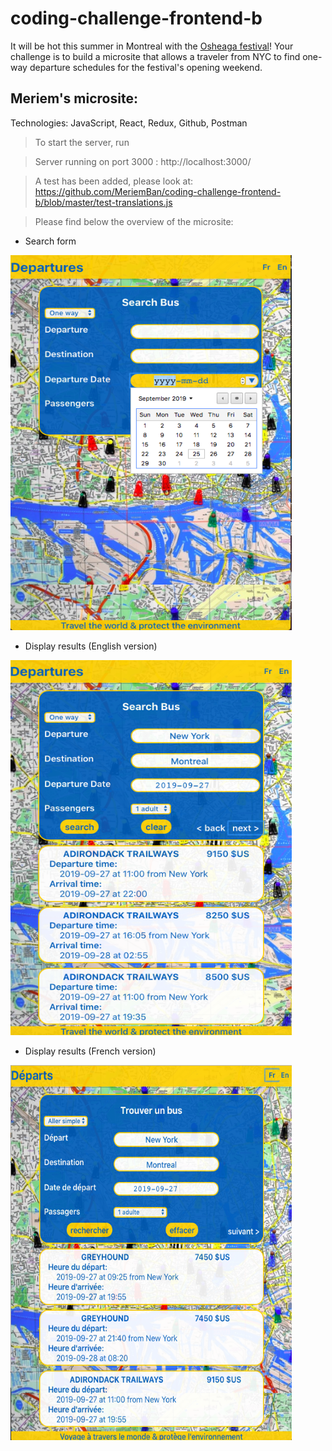# coding-challenge-frontend-b

It will be hot this summer in Montreal with the [Osheaga festival](http://www.osheaga.com/)! 
Your challenge is to build a microsite that allows a traveler from NYC to find one-way departure schedules for the festival's opening weekend.

## Meriem's microsite:

Technologies: JavaScript, React, Redux, Github, Postman

> To start the server, run <npm start>
    
> Server running on port 3000 : http://localhost:3000/

> A test has been added, please look at: https://github.com/MeriemBan/coding-challenge-frontend-b/blob/master/test-translations.js

> Please find below the overview of the microsite:
    
- Search form
<img src="./images/code-challenge-search-form.png" height="600px" width="450px">

- Display results (English version)
<img src="./images/code-challenge-display-results-en.png" height="600px" width="450px">

- Display results (French version)
<img src="./images/code-challenge-display-results-fr.png" height="600px" width="450px">

